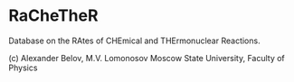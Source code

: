 # RaCheTheR
Database on the RAtes of CHEmical and THErmonuclear Reactions.

(c) Alexander Belov, M.V. Lomonosov Moscow State University, Faculty of Physics
